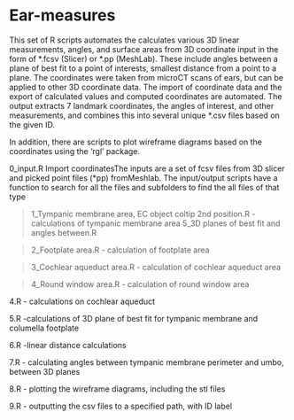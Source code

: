 # Ear-measures

This set of R scripts automates the calculates various 3D linear measurements, angles, and surface areas from 3D coordinate input in the form of *.fcsv (Slicer) or *.pp (MeshLab). These include angles between a plane of best fit to a point of interests, smallest distance from a point to a plane. The coordinates were taken from microCT scans of ears, but can be applied to other 3D coordinate data. The import of coordinate data and the export of calculated values and computed coordinates are automated. The output extracts 7 landmark coordinates, the angles of interest, and other measurements, and combines this into several unique *.csv files based on the given ID.

In addition, there are scripts to plot wireframe diagrams based on the coordinates using the ‘rgl’ package.

0_input.R Import coordinatesThe inputs are a set of fcsv files from 3D slicer and picked point files (*pp) fromMeshlab. The input/output scripts have a function to search for all the files and subfolders to find the all files of that type

> 1_Tympanic membrane area, EC object coltip 2nd position.R - calculations of tympanic membrane area
> 5_3D planes of best fit and angles between.R

> 2_Footplate area.R - calculation of footplate area

>3_Cochlear aqueduct area.R - calculation of cochlear aqueduct area

> 4_Round window area.R - calculation of round window area

> 
4.R - calculations on cochlear aqueduct

5.R -calculations of 3D plane of best fit for tympanic membrane and columella footplate

6.R -linear distance calculations

7.R - calculating angles between tympanic membrane perimeter and umbo, between 3D planes

8.R - plotting the wireframe diagrams, including the stl files

9.R - outputting the csv files to a specified path, with ID label

